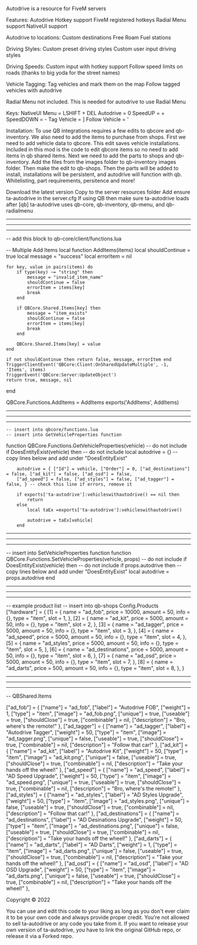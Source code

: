 Autodrive is a resource for FiveM servers

Features:
Autodrive
Hotkey support
FiveM registered hotkeys
Radial Menu support
NativeUI support

Autodrive to locations:
Custom destinations
Free Roam
Fuel stations

Driving Styles:
Custom preset driving styles
Custom user input driving styles

Driving Speeds:
Custom input with hotkey support
Follow speed limits on roads
(thanks to big yoda for the street names)

Vehicle Tagging:
Tag vehicles and mark them on the map
Follow tagged vehicles with autodrive

Radial Menu not included. This is needed for autodrive to use Radial Menu


Keys:
NativeUI Menu  = LSHIFT + DEL
Autodrive      = 0
SpeedUP        = +
SpeedDOWN      = -
Tag Vehicle    = ]
Follow Vehicle = '


Installation:
To use QB integrations requires a few edits to qbcore and qb-inventory.
We also need to add the items to purchase from shops.
First we need to add vehicle data to qbcore. This edit saves vehicle installations.
Included in this mod is the code to edit qbcore items so no need to add items in qb shared items.
Next we need to add the parts to shops and qb-inventory. Add the files from the images folder to 
qb-inventory images folder. Then make the edit to qb-shops.
Then the parts will be added to install, installations will be persistent, and autodrive will function with qb.
Whitelisting, part requirements, persitence and more!


Download the latest version
Copy to the server resources folder
Add ensure ta-autodrive in the server.cfg
If using QB then make sure ta-autodrive loads after [qb]
ta-autodrive uses qb-core, qb-inventory, qb-menu, and qb-radialmenu


-----------------------------------------------------------------------------------------------
-----------------------------------------------------------------------------------------------
-----------------------------------------------------------------------------------------------

-- add this block to qb-core/client/functions.lua

-- Multiple Add Items
local function AddItems(items)
    local shouldContinue = true
    local message = "success"
    local errorItem = nil

    for key, value in pairs(items) do
        if type(key) ~= "string" then
            message = "invalid_item_name"
            shouldContinue = false
            errorItem = items[key]
            break
        end

        if QBCore.Shared.Items[key] then
            message = "item_exists"
            shouldContinue = false
            errorItem = items[key]
            break
        end

        QBCore.Shared.Items[key] = value
    end

    if not shouldContinue then return false, message, errorItem end
    TriggerClientEvent('QBCore:Client:OnSharedUpdateMultiple', -1, 'Items', items)
    TriggerEvent('QBCore:Server:UpdateObject')
    return true, message, nil
end

QBCore.Functions.AddItems = AddItems
exports('AddItems', AddItems)

-----------------------------------------------------------------------------------------------
-----------------------------------------------------------------------------------------------
-----------------------------------------------------------------------------------------------

    -- insert into qbcore/functions.lua
    -- insert into GetVehicleProperties function
function QBCore.Functions.GetVehicleProperties(vehicle) -- do not include
    if DoesEntityExist(vehicle) then -- do not include
        local autodrive = {} -- copy lines below and add under "DoesEntityExist"

        autodrive = { ["Id"] = vehicle, ["Order"] = 0, ["ad_destinations"] = false, ["ad_kit"] = false, ["ad_osd"] = false,
        ["ad_speed"] = false, ["ad_styles"] = false, ["ad_tagger"] = false, } -- check this line if errors, remove it

        if exports['ta-autodrive']:vehicleswithautodrive() == nil then
            return
        else
            local taEx =exports['ta-autodrive']:vehicleswithautodrive() 

            autodrive = taEx[vehicle]
        end

-----------------------------------------------------------------------------------------------
-----------------------------------------------------------------------------------------------
-----------------------------------------------------------------------------------------------

-- insert into SetVehicleProperties function
function QBCore.Functions.SetVehicleProperties(vehicle, props) -- do not include
    if DoesEntityExist(vehicle) then -- do not include
        if props.autodrive then  -- copy lines below and add under "DoesEntityExist"
            local autodrive = props.autodrive
        end

-----------------------------------------------------------------------------------------------
-----------------------------------------------------------------------------------------------
-----------------------------------------------------------------------------------------------

-- example product list
-- insert into qb-shops Config.Products 
    ["hardware"] = {
        [1] = {
            name = "ad_fob",
            price = 10000,
            amount = 50,
            info = {},
            type = "item",
            slot = 1,
        },
        [2] = {
            name = "ad_kit",
            price = 5000,
            amount = 50,
            info = {},
            type = "item",
            slot = 2,
        },
        [3] = {
            name = "ad_tagger",
            price = 5000,
            amount = 50,
            info = {},
            type = "item",
            slot = 3,
        },
        [4] = {
            name = "ad_speed",
            price = 5000,
            amount = 50,
            info = {},
            type = "item",
            slot = 4,
        },
        [5] = {
            name = "ad_styles",
            price = 5000,
            amount = 50,
            info = {},
            type = "item",
            slot = 5,
        },
        [6] = {
            name = "ad_destinations",
            price = 5000,
            amount = 50,
            info = {},
            type = "item",
            slot = 6,
        },
        [7] = {
            name = "ad_osd",
            price = 5000,
            amount = 50,
            info = {},
            type = "item",
            slot = 7,
        },
        [8] = {
            name = "ad_darts",
            price = 500,
            amount = 50,
            info = {},
            type = "item",
            slot = 8,
        },
    }

-----------------------------------------------------------------------------------------------
-----------------------------------------------------------------------------------------------
-----------------------------------------------------------------------------------------------
     
-- QBShared.Items

["ad_fob"] = {
    ["name"]        = "ad_fob",
    ["label"]       = "Autodrive FOB",
    ["weight"]      = 1,
    ["type"]        = "item",
    ["image"]       = "ad_fob.png",
    ["unique"]      = true,
    ["useable"]     = true,
    ["shouldClose"] = true,
    ["combinable"]  = nil,
    ["description"] = "Bro, where's the remote!"
},
["ad_tagger"] = {
    ["name"]        = "ad_tagger",
    ["label"]       = "Autodrive Tagger",
    ["weight"]      = 50,
    ["type"]        = "item",
    ["image"]       = "ad_tagger.png",
    ["unique"]      = false,
    ["useable"]     = true,
    ["shouldClose"] = true,
    ["combinable"]  = nil,
    ["description"] = "Follow that car!"
},
["ad_kit"] = {
    ["name"]        = "ad_kit",
    ["label"]       = "Autodrive Kit",
    ["weight"]      = 50,
    ["type"]        = "item",
    ["image"]       = "ad_kit.png",
    ["unique"]      = false,
    ["useable"]     = true,
    ["shouldClose"] = true,
    ["combinable"]  = nil,
    ["description"] = "Take your hands off the wheel!"
},
["ad_speed"] = {
    ["name"]        = "ad_speed",
    ["label"]       = "AD Speed Upgrade",
    ["weight"]      = 50,
    ["type"]        = "item",
    ["image"]       = "ad_speed.png",
    ["unique"]      = true,
    ["useable"]     = true,
    ["shouldClose"] = true,
    ["combinable"]  = nil,
    ["description"] = "Bro, where's the remote!"
},
["ad_styles"] = {
    ["name"]        = "ad_styles",
    ["label"]       = "AD Styles Upgrade",
    ["weight"]      = 50,
    ["type"]        = "item",
    ["image"]       = "ad_styles.png",
    ["unique"]      = false,
    ["useable"]     = true,
    ["shouldClose"] = true,
    ["combinable"]  = nil,
    ["description"] = "Follow that car!"
},
["ad_destinations"] = {
    ["name"]        = "ad_destinations",
    ["label"]       = "AD Desinations Upgrade",
    ["weight"]      = 50,
    ["type"]        = "item",
    ["image"]       = "ad_destinations.png",
    ["unique"]      = false,
    ["useable"]     = true,
    ["shouldClose"] = true,
    ["combinable"]  = nil,
    ["description"] = "Take your hands off the wheel!"
},
["ad_darts"] = {
    ["name"]        = "ad_darts",
    ["label"]       = "AD Darts",
    ["weight"]      = 1,
    ["type"]        = "item",
    ["image"]       = "ad_darts.png",
    ["unique"]      = false,
    ["useable"]     = true,
    ["shouldClose"] = true,
    ["combinable"]  = nil,
    ["description"] = "Take your hands off the wheel!"
},
["ad_osd"] = {
    ["name"]        = "ad_osd",
    ["label"]       = "AD OSD Upgrade",
    ["weight"]      = 50,
    ["type"]        = "item",
    ["image"]       = "ad_darts.png",
    ["unique"]      = false,
    ["useable"]     = true,
    ["shouldClose"] = true,
    ["combinable"]  = nil,
    ["description"] = "Take your hands off the wheel!"
},





Copyright © 2022

You can use and edit this code to your liking as long as you don't ever claim it to be your own code and always provide proper credit. You're not allowed to sell ta-autodrive or any code you take from it. If you want to release your own version of ta-autodrive, you have to link the original GitHub repo, or release it via a Forked repo.